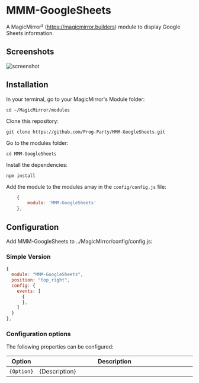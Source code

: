 # MMM-GoogleSheets
A MagicMirror² (https://magicmirror.builders) module to display Google Sheets information.

## Screenshots
![screenshot]()


## Installation
In your terminal, go to your MagicMirror's Module folder:
````
cd ~/MagicMirror/modules
````

Clone this repository:
````
git clone https://github.com/Prog-Party/MMM-GoogleSheets.git
````

Go to the modules folder:
````
cd MMM-GoogleSheets
````

Install the dependencies:
````
npm install
````

Add the module to the modules array in the `config/config.js` file:
````javascript
    {
        module: 'MMM-GoogleSheets'
    },
````

## Configuration
Add MMM-GoogleSheets to ../MagicMirror/config/config.js:

### Simple Version
```javascript
{
  module: "MMM-GoogleSheets",
  position: "top_right",
  config: {
    events: [
      {
      },
    ]
  }
},
```
### Configuration options

The following properties can be configured:


<table width="100%">
	<thead>
		<tr>
			<th>Option</th>
			<th width="100%">Description</th>
		</tr>
	</thead>
	<tbody>
		<tr>
			<td><code>{Option}</code></td>
			<td>{Description}</td>
		</tr>
  </tbody>
</table>  
